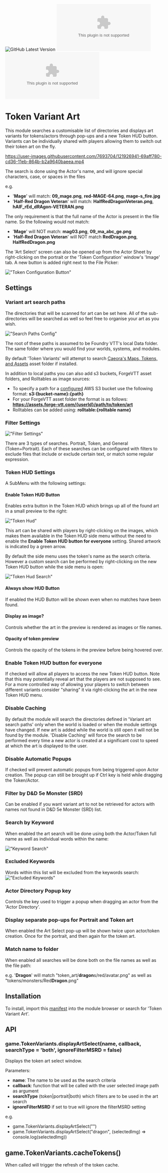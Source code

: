 
![GitHub Latest Version](https://img.shields.io/github/v/release/Aedif/TokenVariants?sort=semver)
![GitHub Latest Release](https://img.shields.io/github/downloads/Aedif/TokenVariants/latest/token-variants.zip)
![GitHub All Releases](https://img.shields.io/github/downloads/Aedif/TokenVariants/token-variants.zip)
# Token Variant Art

This module searches a customisable list of directories and displays art variants for tokens/actors through pop-ups and a new Token HUD button. Variants can be individually shared with players allowing them to switch out their token art on the fly.


https://user-images.githubusercontent.com/7693704/121926941-69aff780-cd36-11eb-864b-b2a9640baeea.mp4



The search is done using the Actor's name, and will ignore special characters, case, or spaces in the files

e.g.

- '**Mage**' will match: **09_mage.png**, **red-MAGE-64.png**, **mage-s_fire.jpg**
- '**Half-Red Dragon Veteran**' will match: **HalfRedDragonVeteran.png**, **hAlF_rEd_dRAgon-VETERAN.png**


The only requirement is that the full name of the Actor is present in the file name. So the following would not match:

- '**Mage**' will NOT match: **mag03.png**, **09_ma_abc_ge.png**
- '**Half-Red Dragon Veteran**' will NOT match **RedDragon.png**, **HalfRedDragon.png**


The 'Art Select' screen can also be opened up from the Actor Sheet by right-clicking on the portrait or the 'Token Configuration' window's 'Image' tab. A new button is added right next to the File Picker:

!["Token Configuration Button"](./docs/token_config_button.png)

## Settings
### Variant art search paths

The directories that will be scanned for art can be set here. All of the sub-directories will be searched as well so feel free to organise your art as you wish.

!["Search Paths Config"](./docs/search_paths.png)

The root of these paths is assumed to be Foundry VTT's local Data folder. The same folder where you would find your worlds, systems, and modules.

By default 'Token Variants' will attempt to search [Caeora's Maps, Tokens, and Assets](https://foundryvtt.com/packages/caeora-maps-tokens-assets) asset folder if installed.

In addition to local paths you can also add s3 buckets, ForgeVTT asset folders, and Rolltables as image sources:

* To specify a path for a [configured](https://foundryvtt.com/article/aws-s3/) AWS S3 bucket use the following format: **s3:{bucket-name}:{path}**
* For your ForgeVTT asset folder the format is as follows: **https://assets.forge-vtt.com/{userId}/path/to/token/art**
* Rolltables can be added using: **rolltable:{rolltable name}**

### Filter Settings

!["Filter Settings"](./docs/filter_settings.png)

There are 3 types of searches. Portrait, Token, and General (Token+Portrait). Each of these searches can be configured with filters to exclude files that include or exclude certain text, or match some regular expression.

### Token HUD Settings

A SubMenu with the following settings:

#### Enable Token HUD Button
Enables extra button in the Token HUD which brings up all of the found art in a small preview to the right: 

!["Token Hud"](./docs/token_hud.png)

This art can be shared with players by right-clicking on the images, which makes them available in the Token HUD side menu without the need to enable the **Enable Token HUD button for everyone** setting. Shared artwork is indicated by a green arrow.

By default the side menu uses the token's name as the search criteria. However a custom search can be performed by right-clicking on the new Token HUD button while the side menu is open:

!["Token Hud Search"](./docs/token_hud_search.png)

#### Always show HUD Button

If enabled the HUD Button will be shown even when no matches have been found.

#### Display as image?

Controls whether the art in the preview is rendered as images or file names.

#### Opacity of token preview

Controls the opacity of the tokens in the preview before being hovered over.

### Enable Token HUD button for everyone

If checked will allow all players to access the new Token HUD button. Note that this may potentially reveal art that the players are not supposed to see. For a more controlled way of allowing your players to switch between different variants consider "sharing" it via right-clicking the art in the new Token HUD menu.

### Disable Caching

By default the module will search the directories defined in 'Variant art search paths' only when the world is loaded or when the module settings have changed. If new art is added while the world is still open it will not be found by the module. 'Disable Caching' will force the search to be performed every time a new actor is created at a significant cost to speed at which the art is displayed to the user.

### Disable Automatic Popups

If checked will prevent automatic popups from being triggered upon Actor creation. The popup can still be brought up if Ctrl key is held while dragging the Token/Actor.

### Filter by D&D 5e Monster (SRD)

Can be enabled if you want variant art to not be retrieved for actors with names not found in D&D 5e Monster (SRD) list.

### Search by Keyword

When enabled the art search will be done using both the Actor/Token full name as well as individual words within the name:

!["Keyword Search"](./docs/keyword_search.png)
### Excluded Keywords

Words within this list will be excluded from the keywords search:
!["Excluded Keywords"](./docs/excluded_keywords.png)

### Actor Directory Popup key

Controls the key used to trigger a popup when dragging an actor from the 'Actor Directory'.

### Display separate pop-ups for Portrait and Token art

When enabled the Art Select pop-up will be shown twice upon actor/token creation. Once for the portrait, and then again for the token art.

### Match name to folder

When enabled all searches will be done both on the file names as well as the file path:

e.g. '**Dragon**' will match "token_art/**dragon**s/red/avatar.png" as well as "tokens/monsters/Red**Dragon**.png"

## Installation
To install, import this [manifest](https://raw.githubusercontent.com/Aedif/TokenVariants/master/module.json) into the module browser or search for 'Token Variant Art'.

## API

### **game.TokenVariants.displayArtSelect(name, callback, searchType = 'both', ignoreFilterMSRD = false)**

Displays the token art select window.

Parameters:
 * **name**: The name to be used as the search criteria
 * **callback**: function that will be called with the user selected image path as argument
 * **searchType** (token|portrait|both) which filters are to be used in the art search
 * **ignoreFilterMSRD** if set to true will ignore the filterMSRD setting

e.g. 
* game.TokenVariants.displayArtSelect("")
* game.TokenVariants.displayArtSelect("dragon", (selectedImg) => console.log(selectedImg))

## **game.TokenVariants.cacheTokens()**

When called will trigger the refresh of the token cache.
